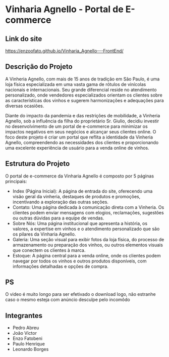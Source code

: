 # Vinharia Agnello - Portal de E-commerce

## Link do site

https://enzoofato.github.io/Vinharia_Agnello---FrontEnd/

## Descrição do Projeto

A Vinheria Agnello, com mais de 15 anos de tradição em São Paulo, é uma loja física especializada em uma vasta gama de rótulos de vinícolas nacionais e internacionais. Seu grande diferencial reside no atendimento personalizado, onde vendedores especializados orientam os clientes sobre as características dos vinhos e sugerem harmonizações e adequações para diversas ocasiões.

Diante do impacto da pandemia e das restrições de mobilidade, a Vinheria Agnello, sob a influência da filha do proprietário Sr. Giulio, decidiu investir no desenvolvimento de um portal de e-commerce para minimizar os impactos negativos em seus negócios e alcançar seus clientes online. O foco deste projeto é criar um portal que reflita a identidade da Vinheria Agnello, compreendendo as necessidades dos clientes e proporcionando uma excelente experiência de usuário para a venda online de vinhos.

## Estrutura do Projeto

O portal de e-commerce da Vinharia Agnello é composto por 5 páginas principais:

* Index (Página Inicial): A página de entrada do site, oferecendo uma visão geral da vinheria, destaques de produtos e promoções, incentivando a exploração das outras seções.
* Contato: Uma página dedicada à comunicação direta com a Vinheria. Os clientes podem enviar mensagens com elogios, reclamações, sugestões ou outras dúvidas para a equipe de vendas.
* Sobre Nós: Uma página institucional que apresenta a história, os valores, a expertise em vinhos e o atendimento personalizado que são os pilares da Vinharia Agnello.
* Galeria: Uma seção visual para exibir fotos da loja física, do processo de armazenamento ou preparação dos vinhos, ou outros elementos visuais que conectem os clientes à marca.
* Estoque: A página central para a venda online, onde os clientes podem navegar por todos os vinhos e outros produtos disponíveis, com informações detalhadas e opções de compra.

## PS

O video é muito longo para ser efetivado o download
logo, não estranhe caso o mesmo esteja com anúncio
desculpe pelo incomôdo 

## Integrantes

* Pedro Abreu
* João Victor
* Enzo Fatobeni
* Paulo Henrique
* Leonardo Borges
